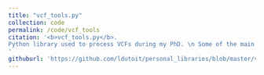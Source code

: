 ```yaml
---
title: "vcf_tools.py"
collection: code
permalink: /code/vcf_tools
citation: '<b>vcf_tools.py</b>.
Python library used to process VCFs during my PhD. \n Some of the main functions: <i>extract_pi_double_vcf_bed()</i> appends nucleotide diversity information line by line to a bed file. It uses two vcfs as input (one for genotypes, and one for depth at all sites). <i>count_sites_under_condition_vcf()</i> Check the number of sites that respect a condition for a sub part of a vcf file. <i>all_freq_spectrum_vcf_bed()</i> Append the folded allele frequency spectrum information line by line to a bed file filtering the vcf file according to user based conditions. It uses two vcfs as input (one for genotypes, and one for depth at all sites).
'
githuburl: 'https://github.com/ldutoit/personal_libraries/blob/master/vcf_tools.py'
---
```




